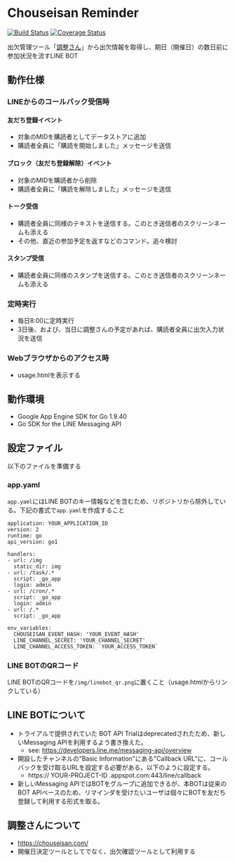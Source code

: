 # Chouseisan Reminder
[![Build Status](https://travis-ci.org/nowsprinting/ChouseisanReminder.svg?branch=master)](https://travis-ci.org/nowsprinting/ChouseisanReminder)
[![Coverage Status](https://coveralls.io/repos/github/nowsprinting/ChouseisanReminder/badge.svg)](https://coveralls.io/github/nowsprinting/ChouseisanReminder)

出欠管理ツール「[調整さん](https://chouseisan.com/)」から出欠情報を取得し、期日（開催日）の数日前に参加状況を流すLINE BOT


## 動作仕様

### LINEからのコールバック受信時

#### 友だち登録イベント

- 対象のMIDを購読者としてデータストアに追加
- 購読者全員に「購読を開始しました」メッセージを送信

#### ブロック（友だち登録解除）イベント

- 対象のMIDを購読者から削除
- 購読者全員に「購読を解除しました」メッセージを送信

#### トーク受信

- 購読者全員に同様のテキストを送信する。このとき送信者のスクリーンネームも添える
- その他、直近の参加予定を返すなどのコマンド。追々検討

#### スタンプ受信

- 購読者全員に同様のスタンプを送信する。このとき送信者のスクリーンネームも添える

### 定時実行

- 毎日8:00に定時実行
- 3日後、および、当日に調整さんの予定があれば、購読者全員に出欠入力状況を送信

### Webブラウザからのアクセス時

- usage.htmlを表示する


## 動作環境

- Google App Engine SDK for Go 1.9.40
- Go SDK for the LINE Messaging API


## 設定ファイル

以下のファイルを準備する

### app.yaml

`app.yaml`にはLINE BOTのキー情報などを含むため、リポジトリから除外している。下記の書式で`app.yaml`を作成すること

	application: YOUR_APPLICATION_ID
	version: 2
	runtime: go
	api_version: go1

	handlers:
	- url: /img
	  static_dir: img
	- url: /task/.*
	  script: _go_app
	  login: admin
	- url: /cron/.*
	  script: _go_app
	  login: admin
	- url: /.*
	  script: _go_app

	env_variables:
	  CHOUSEISAN_EVENT_HASH: 'YOUR_EVENT_HASH'
	  LINE_CHANNEL_SECRET: 'YOUR_CHANNEL_SECRET'
      LINE_CHANNEL_ACCESS_TOKEN: `YOUR_ACCESS_TOKEN`

### LINE BOTのQRコード

LINE BOTのQRコードを`/img/linebot_qr.png`に置くこと（usage.htmlからリンクしている）


## LINE BOTについて

- トライアルで提供されていた BOT API Trialはdeprecatedされたため、新しいMessaging APIを利用するよう書き換えた。
    - see: https://developers.line.me/messaging-api/overview
- 開設したチャンネルの"Basic Information"にある"Callback URL"に、コールバックを受け取るURLを設定する必要がある。以下のように設定する。
	- https:// YOUR-PROJECT-ID .appspot.com:443/line/callback
- 新しいMessaging APIではBOTをグループに追加できるが、本BOTは従来のBOT APIベースのため、リマインダを受けたいユーザは個々にBOTを友だち登録して利用する形式を取る。


## 調整さんについて

- https://chouseisan.com/
- 開催日決定ツールとしてでなく、出欠確認ツールとして利用する
